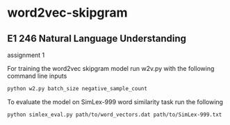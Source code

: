 # word2vec-skipgram
## E1 246 Natural Language Understanding
assignment 1


For training the word2vec skipgram model run w2v.py with the following command line inputs
</br>
```bash
python w2.py batch_size negative_sample_count
```
To evaluate the model on SimLex-999 word similarity task run the following</br>

```bash
python simlex_eval.py path/to/word_vectors.dat path/to/SimLex-999.txt
